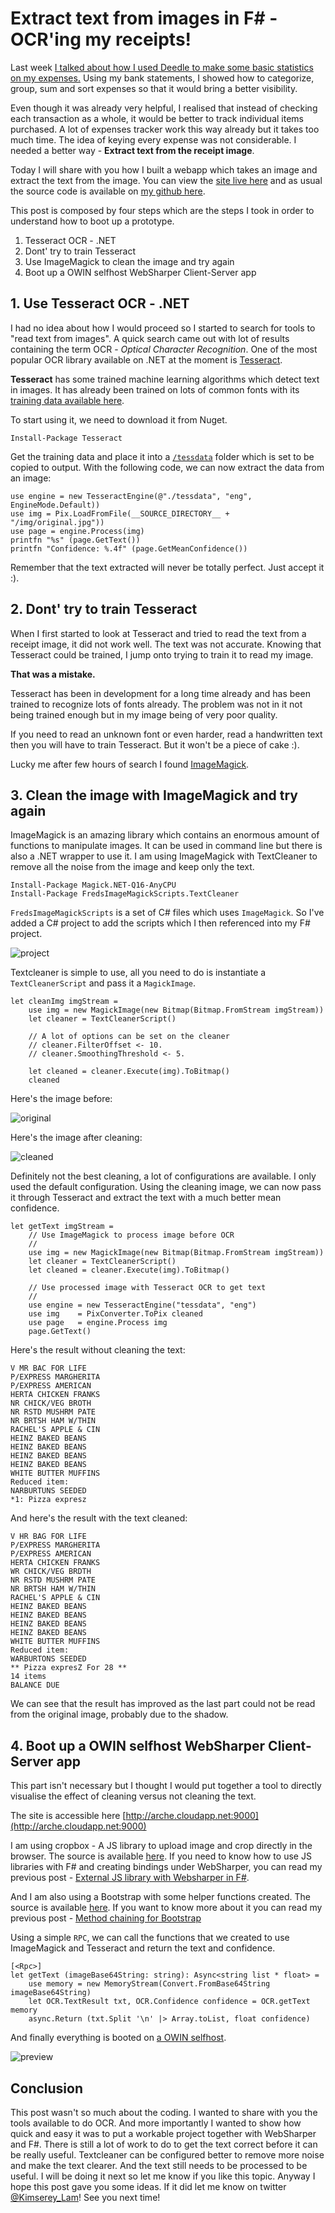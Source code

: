 # Extract text from images in F# - OCR'ing my receipts!

Last week [I talked about how I used Deedle to make some basic statistics on my expenses.](https://kimsereyblog.blogspot.co.uk/2016/04/a-primer-on-manipulating-data-frame.html) 
Using my bank statements, I showed how to categorize, group, sum and sort expenses so that it would bring a better visibility.

Even though it was already very helpful, I realised that instead of checking each transaction as a whole,
it would be better to track individual items purchased.
A lot of expenses tracker work this way already but it takes too much time.
The idea of keying every expense was not considerable.
I needed a better way - __Extract text from the receipt image__.

Today I will share with you how I built a webapp which takes an image and extract the text from the image.
You can view the [site live here](arche.cloudapp.net:9000) and as usual the source code is available on [my github here](https://github.com/Kimserey/OcrApp).

This post is composed by four steps which are the steps I took in order to understand how to boot up a prototype.

1. Tesseract OCR - .NET
2. Dont' try to train Tesseract
3. Use ImageMagick to clean the image and try again
4. Boot up a OWIN selfhost WebSharper Client-Server app

## 1. Use Tesseract OCR - .NET

I had no idea about how I would proceed so I started to search for tools to "read text from images".
A quick search came out with lot of results containing the term OCR - _Optical Character Recognition_.
One of the most popular OCR library available on .NET at the moment is [Tesseract](https://github.com/charlesw/tesseract).

__Tesseract__ has some trained machine learning algorithms which detect text in images.
It has already been trained on lots of common fonts with its [training data available here](https://github.com/tesseract-ocr/tessdata).

To start using it, we need to download it from Nuget.
```
Install-Package Tesseract
```
Get the training data and place it into a [`/tessdata`](https://github.com/tesseract-ocr/tessdata/releases/tag/3.04.00) folder which is set to be copied to output.
With the following code, we can now extract the data from an image:

```
use engine = new TesseractEngine(@"./tessdata", "eng", EngineMode.Default))
use img = Pix.LoadFromFile(__SOURCE_DIRECTORY__ + "/img/original.jpg"))
use page = engine.Process(img)
printfn "%s" (page.GetText())
printfn "Confidence: %.4f" (page.GetMeanConfidence())
```

Remember that the text extracted will never be totally perfect.
Just accept it :).

## 2. Dont' try to train Tesseract

When I first started to look at Tesseract and tried to read the text from a receipt image, it did not work well.
The text was not accurate.
Knowing that Tesseract could be trained, I jump onto trying to train it to read my image.

__That was a mistake.__

Tesseract has been in development for a long time already and has been trained to recognize lots of fonts already.
The problem was not in it not being trained enough but in my image being of very poor quality.

If you need to read an unknown font or even harder, read a handwritten text then you will have to train Tesseract.
But it won't be a piece of cake :).

Lucky me after few hours of search I found [ImageMagick](https://www.imagemagick.org/script/index.php).

## 3. Clean the image with ImageMagick and try again

ImageMagick is an amazing library which contains an enormous amount of functions to manipulate images.
It can be used in command line but there is also a .NET wrapper to use it.
I am using ImageMagick with TextCleaner to remove all the noise from the image and keep only the text.

```
Install-Package Magick.NET-Q16-AnyCPU
Install-Package FredsImageMagickScripts.TextCleaner
```

`FredsImageMagickScripts` is a set of C# files which uses `ImageMagick`.
So I've added a C# project to add the scripts which I then referenced into my F# project.

![project](https://2.bp.blogspot.com/-8S0mxPS5cP0/Vy2ynbj0BLI/AAAAAAAAAG8/SH1Bjq1RrHo28k3nMCZMNfUbRSOTakZlgCKgB/s320/Screen%2BShot%2B2016-05-07%2Bat%2B10.13.23.png)

Textcleaner is simple to use, all you need to do is instantiate a `TextCleanerScript` and pass it a `MagickImage`.

```
let cleanImg imgStream =
    use img = new MagickImage(new Bitmap(Bitmap.FromStream imgStream))
    let cleaner = TextCleanerScript()
    
    // A lot of options can be set on the cleaner
    // cleaner.FilterOffset <- 10.
    // cleaner.SmoothingThreshold <- 5.
    
    let cleaned = cleaner.Execute(img).ToBitmap()
    cleaned
```

Here's the image before:

![original](https://4.bp.blogspot.com/-Nvs_9aFG7BM/Vy22UH1ItxI/AAAAAAAAAHI/IMJV9rYCXIgDUEGxjGf1LFg5NQJ-WHqXwCLcB/s320/original.jpeg)

Here's the image after cleaning:

![cleaned](https://1.bp.blogspot.com/-4glzsODnQVM/Vy22U8ZKbzI/AAAAAAAAAHM/PHaX_rGgPE44J4WjZQ5zGxoZvBfBn1nEgCKgB/s320/cleaned.jpeg)

Definitely not the best cleaning, a lot of configurations are available.
I only used the default configuration.
Using the cleaning image, we can now pass it through Tesseract and extract the text with a much better mean confidence.

```
let getText imgStream =
    // Use ImageMagick to process image before OCR
    // 
    use img = new MagickImage(new Bitmap(Bitmap.FromStream imgStream))
    let cleaner = TextCleanerScript()
    let cleaned = cleaner.Execute(img).ToBitmap()

    // Use processed image with Tesseract OCR to get text
    //
    use engine = new TesseractEngine("tessdata", "eng")
    use img    = PixConverter.ToPix cleaned
    use page   = engine.Process img
    page.GetText()
```

Here's the result without cleaning the text:
```
V MR BAC FOR LIFE
P/EXPRESS MARGHERITA
P/EXPRESS AMERICAN
HERTA CHICKEN FRANKS
NR CHICK/VEG BROTH
NR RSTD MUSHRM PATE
NR BRTSH HAM W/THIN
RACHEL'S APPLE & CIN
HEINZ BAKED BEANS
HEINZ BAKED BEANS
HEINZ BAKED BEANS
HEINZ BAKED BEANS
WHITE BUTTER MUFFINS
Reduced item:
NARBURTUNS SEEDED
*1: Pizza expresz
```

And here's the result with the text cleaned:
```
V HR BAG FOR LIFE
P/EXPRESS MARGHERITA
P/EXPRESS AMERICAN
HERTA CHICKEN FRANKS
WR CHICK/VEG BRDTH
NR RSTD MUSHRM PATE
NR BRTSH HAM W/THIN
RACHEL'S APPLE & CIN
HEINZ BAKED BEANS
HEINZ BAKED BEANS
HEINZ BAKED BEANS
HEINZ BAKED BEANS
WHITE BUTTER MUFFINS
Reduced item:
WARBURTONS SEEDED
** Pizza expresZ For 28 **
14 items
BALANCE DUE
```

We can see that the result has improved as the last part could not be read from the original image, probably due to the shadow.

## 4. Boot up a OWIN selfhost WebSharper Client-Server app

This part isn't necessary but I thought I would put together a tool to directly visualise the effect of cleaning versus not cleaning the text.

The site is accessible here [http://arche.cloudapp.net:9000](http://arche.cloudapp.net:9000)

I am using cropbox - A JS library to upload image and crop directly in the browser. The source is available [here](https://github.com/Kimserey/OcrApp/blob/master/Selfhost/Cropbox.fs).
If you need to know how to use JS libraries with F# and creating bindings under WebSharper, you can read my previous post - [External JS library with Websharper in F#](https://kimsereyblog.blogspot.co.uk/2016/01/external-js-library-with-websharper-in-f.html).

And I am also using a Bootstrap with some helper functions created. The source is available [here](https://github.com/Kimserey/OcrApp/blob/master/Selfhost/Bootstrap.fs).
If you want to know more about it you can read my previous post - [Method chaining for Bootstrap](https://kimsereyblog.blogspot.co.uk/2016/02/method-chaining-for-bootstrap.html)

Using a simple `RPC`, we can call the functions that we created to use ImageMagick and Tesseract and return the text and confidence.

```
[<Rpc>]
let getText (imageBase64String: string): Async<string list * float> = 
    use memory = new MemoryStream(Convert.FromBase64String imageBase64String)
    let OCR.TextResult txt, OCR.Confidence confidence = OCR.getText memory
    async.Return (txt.Split '\n' |> Array.toList, float confidence)
``` 

And finally everything is booted on [a OWIN selfhost](https://github.com/Kimserey/OcrApp/blob/master/Selfhost/Program.fs#L120).

![preview](https://cdn.rawgit.com/Kimserey/OcrApp/master/Screen%20Shot%202016-05-07%20at%2002.21.07.png)

## Conclusion

This post wasn't so much about the coding. I wanted to share with you the tools available to do OCR.
And more importantly I wanted to show how quick and easy it was to put a workable project together with WebSharper and F#.
There is still a lot of work to do to get the text correct before it can be really useful.
Textcleaner can be configured better to remove more noise and make the text clearer.
And the text still needs to be processed to be useful.
I will be doing it next so let me know if you like this topic.
Anyway I hope this post gave you some ideas. If it did let me know on twitter [@Kimserey_Lam](https://twitter.com/Kimserey_Lam)!
See you next time!
